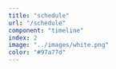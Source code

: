 ```yaml
---
title: "schedule"
url: "/schedule"
component: "timeline"
index: 2
image: "../images/white.png"
color: "#97a77d"
---
```

